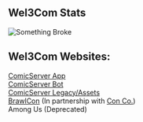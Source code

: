 ## Wel3Com Stats
![Something Broke](https://github-readme-stats.vercel.app/api?username=Wel3Com&show_icons=true&theme=gruvbox)

## Wel3Com Websites:

<a href="http://comicserver.org">ComicServer App</a>
<br>
<a href="http://bot.comicserver.org">ComicServer Bot</a>
<br>
<a href="http://assets.comicserver.org">ComicServer Legacy/Assets</a>
<br>
<a href="http://assets.comicserver.org/brawlcon">BrawlCon</a> (In partnership with <a href="https://github.com/Con-Co">Con Co.</a>)
<br>
Among Us (Deprecated)
